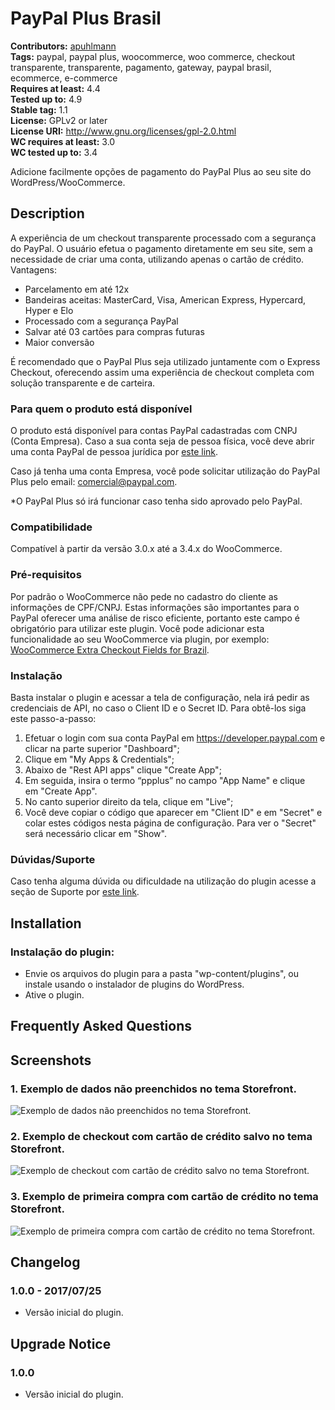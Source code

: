 # PayPal Plus Brasil #
**Contributors:** [apuhlmann](https://profiles.wordpress.org/apuhlmann)  
**Tags:** paypal, paypal plus, woocommerce, woo commerce, checkout transparente, transparente, pagamento, gateway, paypal brasil, ecommerce, e-commerce  
**Requires at least:** 4.4  
**Tested up to:** 4.9  
**Stable tag:** 1.1  
**License:** GPLv2 or later  
**License URI:** http://www.gnu.org/licenses/gpl-2.0.html  
**WC requires at least:** 3.0  
**WC tested up to:** 3.4  

Adicione facilmente opções de pagamento do PayPal Plus ao seu site do WordPress/WooCommerce.

## Description ##

A experiência de um checkout transparente processado com a segurança do PayPal. O usuário efetua o pagamento diretamente em seu site, sem a necessidade de criar uma conta, utilizando apenas o cartão de crédito. Vantagens:

* Parcelamento em até 12x
* Bandeiras aceitas: MasterCard, Visa, American Express, Hypercard, Hyper e Elo
* Processado com a segurança PayPal
* Salvar até 03 cartões para compras futuras
* Maior conversão

É recomendado que o PayPal Plus seja utilizado juntamente com o Express Checkout, oferecendo assim uma experiência de checkout completa com solução transparente e de carteira.

### Para quem o produto está disponível ###

O produto está disponível para contas PayPal cadastradas com CNPJ (Conta Empresa). Caso a sua conta seja de pessoa física, você deve abrir uma conta PayPal de pessoa jurídica por [este link](https://www.paypal.com/bizsignup/).

Caso já tenha uma conta Empresa, você pode solicitar utilização do PayPal Plus pelo email: [comercial@paypal.com](mailto:comercial@paypal.com).

*O PayPal Plus só irá funcionar caso tenha sido aprovado pelo PayPal.

### Compatibilidade ###

Compatível à partir da versão 3.0.x até a 3.4.x do WooCommerce.

### Pré-requisitos ###

Por padrão o WooCommerce não pede no cadastro do cliente as informações de CPF/CNPJ. Estas informações são importantes para o PayPal oferecer uma análise de risco eficiente, portanto este campo é obrigatório para utilizar este plugin. 
Você pode adicionar esta funcionalidade ao seu WooCommerce via plugin, por exemplo: [WooCommerce Extra Checkout Fields for Brazil](http://wordpress.org/plugins/woocommerce-extra-checkout-fields-for-brazil/).

### Instalação ###

Basta instalar o plugin e acessar a tela de configuração, nela irá pedir as credenciais de API, no caso o Client ID e o Secret ID. Para obtê-los siga este passo-a-passo:

1. Efetuar o login com sua conta PayPal em https://developer.paypal.com e clicar na parte superior "Dashboard";
1. Clique em "My Apps & Credentials";
2. Abaixo de "Rest API apps" clique "Create App";
3. Em seguida, insira o termo “ppplus” no campo "App Name" e clique em "Create App".
4. No canto superior direito da tela, clique em "Live";
5. Você deve copiar o código que aparecer em "Client ID" e em "Secret" e colar estes códigos nesta página de configuração. Para ver o "Secret" será necessário clicar em "Show".

### Dúvidas/Suporte ###

Caso tenha alguma dúvida ou dificuldade na utilização do plugin acesse a seção de Suporte por [este link](https://wordpress.org/support/plugin/paypal-plus-brasil).

## Installation ##

### Instalação do plugin: ###

* Envie os arquivos do plugin para a pasta "wp-content/plugins", ou instale usando o instalador de plugins do WordPress.
* Ative o plugin.

## Frequently Asked Questions ##

## Screenshots ##

### 1. Exemplo de dados não preenchidos no tema Storefront. ###
![Exemplo de dados não preenchidos no tema Storefront.](http://ps.w.org/paypal-plus-brasil/assets/screenshot-1.png)

### 2. Exemplo de checkout com cartão de crédito salvo no tema Storefront. ###
![Exemplo de checkout com cartão de crédito salvo no tema Storefront.](http://ps.w.org/paypal-plus-brasil/assets/screenshot-2.png)

### 3. Exemplo de primeira compra com cartão de crédito no tema Storefront. ###
![Exemplo de primeira compra com cartão de crédito no tema Storefront.](http://ps.w.org/paypal-plus-brasil/assets/screenshot-3.png)


## Changelog ##

### 1.0.0 - 2017/07/25 ###

* Versão inicial do plugin.

## Upgrade Notice ##

### 1.0.0 ###

* Versão inicial do plugin.
